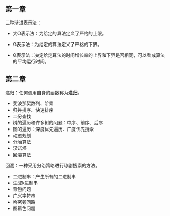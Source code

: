 ## 第一章

三种渐进表示法：

- 大O表示法：为给定的算法定义了严格的上限。

- Ω表示法：为给定的算法定义了严格的下界。

- Θ表示法：决定给定算法的时间增长率的上界和下界是否相同，可以看成算法的平均运行时间。



## 第二章

递归：任何调用自身的函数称为**递归**。

- 斐波那契数列、阶乘
- 归并排序、快速排序
- 二分查找
- 树的遍历和许多树的问题：中序、前序、后序
- 图的遍历：深度优先遍历、广度优先搜索
- 动态规划
- 分治算法
- 汉诺塔
- 回溯算法

回溯：一种采用分治策略进行琼剧搜索的方法。

- 二进制串：产生所有的二进制串
- 生成k进制串
- 背包问题
- 广义字符串
- 哈密顿回路
- 图着色问题